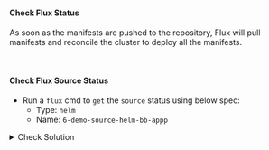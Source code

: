 #### Check Flux Status
As soon as the manifests are pushed to the repository, Flux will pull manifests and reconcile the cluster to deploy all the manifests.

<br>

#### Check Flux Source Status
- Run a `flux` cmd to `get` the `source` status using below spec:
    - Type: `helm`
    - Name: `6-demo-source-helm-bb-appp`

<details><summary>Check Solution</summary>

```
flux reconcile source git flux-system

flux get source helm 6-demo-source-helm-bb-app
```{{exec}}

</details>

<br>

#### Check Flux HelmRelease Status
- Run a `flux` cmd to `get` the `HelmRelease` status using below spec:
    - Type: `helmrelease`
    - Name: `6-demo-helm-release-bb-app`

<details><summary>Check Solution</summary>

```
flux get helmrelease 6-demo-helm-release-bb-app
```{{exec}}

</details>

<br>

#### Check Kubernetes Namespace
A new namespace `6-demo` is created
```
k get ns
```{{exec}}

Check the status of deployment, pod, service are in `RUNNING` state
```
k -n 6-demo get all
```{{exec}}

#### Access the application on its NodePort
Now `access/play` Block Buster App - `version 7.6.0` using the below link:

# [Play Block Buster App - 7.6.0]({{TRAFFIC_HOST1_30006}})

> From v7.6.0, the game has two `Levels`

> Complete `Level 1` to play/start `Level 2`